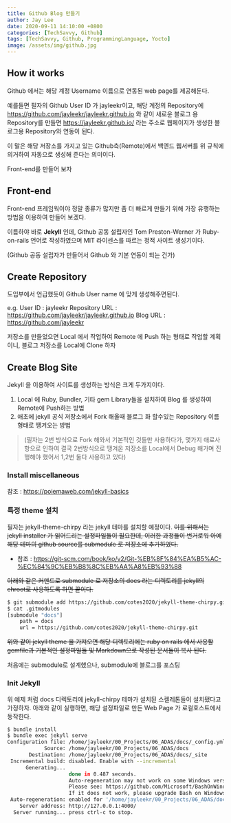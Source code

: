 ```yaml
---
title: Github Blog 만들기 
author: Jay Lee
date: 2020-09-11 14:10:00 +0800
categories: [TechSavvy, Github]
tags: [TechSavvy, Github, ProgrammingLanguage, Yocto]
image: /assets/img/github.jpg
---
```


## How it works
Github 에서는 해당 계정 Username 이름으로 연동된 web page를 제공해둔다.

예를들면 필자의 Github User ID 가 jayleekr이고,
해당 계정의 Repository에 https://github.com/jayleekr/jayleekr.github.io 와 같이 새로운 블로그 용 Repository를 만들면
https://jayleekr.github.io/ 라는 주소로 웹페이지가 생성한 블로그용 Repository와 연동이 된다.

이 말은 해당 저장소를 가지고 있는 Github측(Remote)에서 백엔드 웹서버를 위 규칙에 의거하여 자동으로 생성해 준다는 의미이다. 

Front-end를 만들어 보자

## Front-end

Front-end 프레임웍이야 정말 종류가 많지만 좀 더 빠르게 만들기 위해 가장 유행하는 방법을 이용하여 만들어 보겠다.

이름하야 바로 **Jekyll** 인데, Github 공동 설립자인 Tom Preston-Werner 가 Ruby-on-rails 언어로 작성하였으며 MIT 라이센스를 따르는 정적 사이트 생성기이다.

(Github 공동 설립자가 만들어서 Github 와 기본 연동이 되는 건가)

## Create Repository 

도입부에서 언급했듯이 Github User name 에 맞게 생성해주면된다.

e.g.
User ID : jayleekr
Repository URL : https://github.com/jayleekr/jayleekr.github.io
Blog URL : https://github.com/jayleekr

저장소를 만들었으면 Local 에서 작업하여 Remote 에 Push 하는 형태로 작업할 계획이니, 블로그 저장소를 Local에 Clone 하자 

## Create Blog Site

Jekyll 을 이용하여 사이트를 생성하는 방식은 크게 두가지이다.
1. Local 에 Ruby, Bundler, 기타 gem Library들을 설치하여 Blog 를 생성하여 Remote에 Push하는 방법  
2. 애초에 jekyll 공식 저장소에서 Fork 해올때 블로그 화 할수있는 Repository 이름 형태로 땡겨오는 방법

> (필자는 2번 방식으로 Fork 해와서 기본적인 것들만 사용하다가, 
몇가지 애로사항으로 인하여 결국 2번방식으로 땡겨온 저장소를 Local에서 Debug 해가며 진행해야 했어서 1,2번 둘다 사용하고 있다)

### Install miscellaneous 

참조 : https://poiemaweb.com/jekyll-basics

### 특정 theme 설치

필자는 jekyll-theme-chirpy 라는 jekyll 테마를 설치할 예정이다.
~~이를 위해서는 jekyll installer 가 읽어드리는 설정파일들이 필요한데, 이러한 과정들이 번거로워 아예 해당 테마의 github source를 submodule 로 저장소에 추가하였다.~~
* 참조 : https://git-scm.com/book/ko/v2/Git-%EB%8F%84%EA%B5%AC-%EC%84%9C%EB%B8%8C%EB%AA%A8%EB%93%88

~~아래와 같은 커맨드로 submodule 로 저장소의 docs 라는 디렉토리를 jekyll의 chroot로 사용하도록 하면 끝이다.~~

```sh
$ git submodule add https://github.com/cotes2020/jekyll-theme-chirpy.git docs
$ cat .gitmodules
[submodule "docs"]
	path = docs
	url = https://github.com/cotes2020/jekyll-theme-chirpy.git
```

~~위와 같이 jekyll theme 을 가져오면 해당 디렉토리에는 ruby on rails 에서 사용할 gemfile과 기본적인 설정파일들 및 Markdown으로 작성된 문서들이 복사 된다.~~

처음에는 submodule로 설계했으나, submodule에 블로그를 포스팅

### Init Jekyll

위 예제 처럼 docs 디렉토리에 jekyll-chirpy 테마가 설치된 스켈레톤들이 설치됐다고 가정하자.
아래와 같이 실행하면, 해당 설정파일로 만든 Web Page 가 로컬호스트에서 동작한다.

``` sh
$ bundle install
$ bundle exec jekyll serve
Configuration file: /home/jayleekr/00_Projects/06_ADAS/docs/_config.yml
            Source: /home/jayleekr/00_Projects/06_ADAS/docs
       Destination: /home/jayleekr/00_Projects/06_ADAS/docs/_site
 Incremental build: disabled. Enable with --incremental
      Generating... 
                    done in 0.487 seconds.
                    Auto-regeneration may not work on some Windows versions.
                    Please see: https://github.com/Microsoft/BashOnWindows/issues/216
                    If it does not work, please upgrade Bash on Windows or run Jekyll with --no-watch.
 Auto-regeneration: enabled for '/home/jayleekr/00_Projects/06_ADAS/docs'
    Server address: http://127.0.0.1:4000/
  Server running... press ctrl-c to stop. 
```
